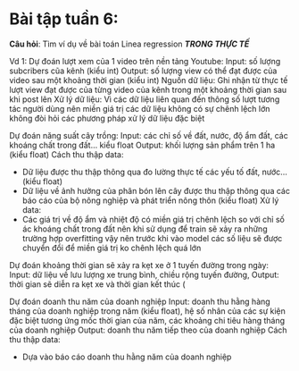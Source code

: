 # Bài tập tuần 6: 
**Câu hỏi**: Tìm ví dụ về bài toán Linea regression ***TRONG THỰC TẾ***

Vd 1: Dự đoán lượt xem của 1 video trên nền tảng Youtube:
Input: số lượng subcribers cũa kênh (kiểu int)
Output: số lượng view có thể đạt được của video sau một khoảng thời gian (kiểu int) 
Nguồn dữ liệu: Ghi nhận từ thực tế lượt view đạt được của từng video của kênh trong một khoảng thời gian sau khi post lên
Xử lý dữ liệu: Vì các dữ liệu liên quan đến thông số lượt tương tác người dùng nên miền giá trị các dữ liệu không có sự chênh lệch lớn không đòi hỏi các phương pháp xử lý dữ liệu đặc biệt

Dự đoán năng suất cây trồng:
Input: các chỉ số về đất, nước, độ ẩm đất, các khoáng chất trong đất... kiểu float
Output: khối lượng sản phẩm trên 1 ha (kiểu float)
Cách thu thập data:
- Dữ liệu được thu thập thông qua đo lường thực tế các yếu tố đất, nước... (kiểu float)
- Dữ liệu về ảnh hưởng của phân bón lên cây được thu thập thông qua các báo cáo của bộ nông nghiệp và phát triển nông thôn (kiểu float)
Xử lý data:
- Các giá trị về độ ẩm và nhiệt độ có miền giá trị chênh lệch so với chỉ số ác khoáng chất trong đất nên khi sử dụng để train sẽ xảy ra những trường hợp overfitting vậy nên trước khi vào model các số liệu sẽ được chuyển đổi để miền giá trị ko chênh lệch quá lớn 

Dự đoán khoảng thời gian sẽ xảy ra kẹt xe ở 1 tuyến đường trong ngày:
Input: dữ liệu về lưu lượng xe trung bình, chiều rộng tuyến đường, 
Output: thời gian sẽ diễn ra kẹt xe và thời gian kết thúc (

Dự đoán doanh thu năm của doanh nghiệp
Input: doanh thu hằng hàng tháng của doanh nghiệp trong năm (kiểu float), hệ số nhân của các sự kiện đặc biệt tương ứng mốc thời gian của năm, các khoảng chi tiêu hàng tháng của doanh nghiệp
Output: doanh thu năm tiếp theo của doanh nghiệp
Cách thu thập data: 
- Dựa vào báo cáo doanh thu hằng năm của doanh nghiệp 
